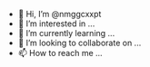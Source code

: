 - 👋 Hi, I’m @nmggcxxpt
- 👀 I’m interested in ...
- 🌱 I’m currently learning ...
- 💞️ I’m looking to collaborate on ...
- 📫 How to reach me ...

<!---
nmggcxxpt/nmggcxxpt is a ✨ special ✨ repository because its `README.md` (this file) appears on your GitHub profile.
You can click the Preview link to take a look at your changes.
--->
